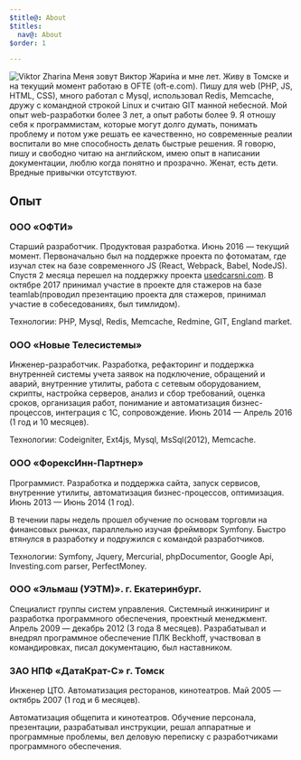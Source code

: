 ```yaml
---
$title@: About
$titles:
  nav@: About
$order: 1

---
```

![Viktor Zharina](/static/images/viktorzharina.jpg)
Меня зовут Виктор Жари&#x301;на и мне <script type="text/javascript">var b = new Date('1986-12-28'); var t = Date.now() - b.getTime(); var a = new Date(t); document.write(Math.abs(a.getUTCFullYear() - 1970));
</script> лет. Живу в Томске и на текущий момент работаю в OFTE (oft-e.com). Пишу для web (PHP, JS, HTML, CSS), много работал с Mysql,  использовал Redis, Memcache, дружу с командной строкой Linux и считаю GIT манной небесной.
Мой опыт web-разработки более 3 лет, а опыт работы более 9. Я отношу себя к программистам, которые могут долго думать, понимать проблему и потом уже решать ее качественно, но современные реалии воспитали во мне способность делать быстрые решения.
Я говорю, пишу и свободно читаю на английском, имею опыт в написании документации, люблю когда понятно и прозрачно. Женат, есть дети. 
Вредные привычки отсутствуют.

## Опыт

### ООО «ОФТИ»

Старший разработчик. Продуктовая разработка. Июнь 2016 — текущий момент.
Первоначально был на поддержке проекта по фотоматам, где изучал стек на базе современного JS (React, Webpack, Babel, NodeJS). Спустя 2 месяца перешел на поддержку проекта <a target="_blank" href="http://usedcarsni.com">usedcarsni.com</a>. В октябре 2017 принимал участие в проекте для стажеров на базе teamlab(проводил презентацию проекта для стажеров, принимал участие в собеседованиях, был тимлидом).

Технологии: PHP, Mysql, Redis, Memcache, Redmine, GIT, England market.

### ООО «Новые Телесистемы»

Инженер-разработчик. Разработка, рефакторинг и поддержка внутренней системы учета заявок на подключение, обращений и аварий, внутренние утилиты, работа с сетевым оборудованием, скрипты, настройка серверов, анализ и сбор требований, оценка сроков, организация работ, понимание и автоматизация бизнес-процессов, интеграция с 1С, сопровождение. Июнь 2014 — Апрель 2016 (1 год и 10 месяцев).

Технологии: Codeigniter, Ext4js, Mysql, MsSql(2012), Memcache.


### ООО «ФорексИнн-Партнер»

Программист. Разработка и поддержка сайта, запуск сервисов, внутренние утилиты, автоматизация бизнес-процессов, оптимизация. Июнь 2013 — Июнь 2014 (1 год).

В течении пары недель прошел обучение по основам торговли на финансовых рынках, параллельно изучая фреймворк Symfony. Быстро втянулся в разработку и подружился с командой разработчиков.

Технологии: Symfony, Jquery, Mercurial, phpDocumentor, Google Api, Investing.com parser, PerfectMoney.

### ООО «Эльмаш (УЭТМ)». г. Екатеринбург.

Специалист группы систем управления. Системный инжиниринг и разработка программного обеспечения, проектный менеджмент. Апрель 2009 — декабрь 2012 (3 года 8 месяцев).
Разрабатывал и внедрял программное обеспечение ПЛК Beckhoff, участвовал в командировках, писал документацию, был наставником.

### ЗАО НПФ «ДатаКрат-С» г. Томск

Инженер ЦТО. Автоматизация ресторанов, кинотеатров. Май 2005 — октябрь 2007 (1 год и 6 месяцев).

Автоматизация общепита и кинотеатров. Обучение персонала, презентации, разрабатывал инструкции, решал аппаратные и программные проблемы, вел деловую переписку с разработчиками программного обеспечения.